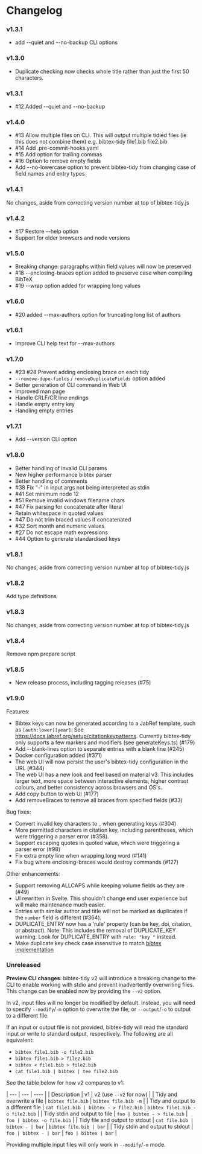 # Changelog

### v1.3.1

- add --quiet and --no-backup CLI options

### v1.3.0

- Duplicate checking now checks whole title rather than just the first 50 characters.

### v1.3.1

- #12 Added --quiet and --no-backup

### v1.4.0

- #13 Allow multiple files on CLI. This will output multiple tidied files (ie this does not combine them) e.g. bibtex-tidy file1.bib file2.bib
- #14 Add .pre-commit-hooks.yaml
- #15 Add option for trailing commas
- #16 Option to remove empty fields
- Add --no-lowercase option to prevent bibtex-tidy from changing case of field names and entry types

### v1.4.1

No changes, aside from correcting version number at top of bibtex-tidy.js

### v1.4.2

- #17 Restore --help option
- Support for older browsers and node versions

### v1.5.0

- Breaking change: paragraphs within field values will now be preserved
- #18 --enclosing-braces option added to preserve case when compiling BibTeX
- #19 --wrap option added for wrapping long values

### v1.6.0

- #20 added --max-authors option for truncating long list of authors

### v1.6.1

- Improve CLI help text for --max-authors

### v1.7.0

- #23 #28 Prevent adding enclosing brace on each tidy
- `--remove-dupe-fields` / `removeDuplicateFields` option added
- Better generation of CLI command in Web UI
- Improved man page
- Handle CRLF/CR line endings
- Handle empty entry key
- Handling empty entries

### v1.7.1

- Add --version CLI option

### v1.8.0

- Better handling of invalid CLI params
- New higher performance bibtex parser
- Better handling of comments
- #38 Fix "-" in input args not being interpreted as stdin
- #41 Set minimum node 12
- #51 Remove invalid windows filename chars
- #47 Fix parsing for concatenate after literal
- Retain whitespace in quoted values
- #47 Do not trim braced values if concatenated
- #32 Sort month and numeric values
- #27 Do not escape math expressions
- #44 Option to generate standardised keys

### v1.8.1

No changes, aside from correcting version number at top of bibtex-tidy.js

### v1.8.2

Add type definitions

### v1.8.3

No changes, aside from correcting version number at top of bibtex-tidy.js

### v1.8.4

Remove npm prepare script

### v1.8.5

- New release process, including tagging releases (#75)

### v1.9.0

Features:

- Bibtex keys can now be generated according to a JabRef template, such as `[auth:lower][year]`. See https://docs.jabref.org/setup/citationkeypatterns. Currently bibtex-tidy only supports a few markers and modifiers (see generateKeys.ts) (#179)
- Add --blank-lines option to separate entries with a blank line (#245)
- Docker configuration added (#371)
- The web UI will now persist the user's bibtex-tidy configuration in the URL (#344)
- The web UI has a new look and feel based on material v3. This includes larger text, more space between interactive elements, higher contrast colours, and better consistency across browsers and OS's.
- Add copy button to web UI (#177)
- Add removeBraces to remove all braces from specified fields (#33)

Bug fixes:

- Convert invalid key characters to \_ when generating keys (#304)
- More permitted characters in citation key, including parentheses, which were triggering a parser error (#358).
- Support escaping quotes in quoted value, which were triggering a parser error (#98)
- Fix extra empty line when wrapping long word (#141)
- Fix bug where enclosing-braces would destroy commands (#127)

Other enhancements:

- Support removing ALLCAPS while keeping volume fields as they are (#49)
- UI rewritten in Svelte. This shouldn't change end user experience but will make maintenance much easier.
- Entries with similar author and title will not be marked as duplicates if the `number` field is different (#364).
- DUPLICATE_ENTRY now has a 'rule' property (can be key, doi, citation, or abstract). Note: This includes the removal of DUPLICATE_KEY warning. Look for DUPLICATE_ENTRY with `rule: "key "` instead.
- Make duplicate key check case insensitive to match [bibtex implementation](https://web.archive.org/web/20210422110817/https://maverick.inria.fr/~Xavier.Decoret/resources/xdkbibtex/bibtex_summary.html)

### Unreleased

**Preview CLI changes**: bibtex-tidy v2 will introduce a breaking change to the CLI to enable working with stdio and prevent inadvertently overwriting files. This change can be enabled now by providing the `--v2` option.

In v2, input files will no longer be modified by default. Instead, you will need to specify `--modify`/`-m` option to overwrite the file, or `--output`/`-o` to output to a different file.

If an input or output file is not provided, bibtex-tidy will read the standard input or write to standard output, respectively. The following are all equivalent:

- `bibtex file1.bib -o file2.bib`
- `bibtex file1.bib > file2.bib`
- `bibtex < file1.bib > file2.bib`
- `cat file1.bib | bibtex | tee file2.bib`

See the table below for how v2 compares to v1:

| --- | --- | ---- |
| Description | v1 | v2 (use `--v2` for now) |
| Tidy and overwrite a file | `bibtex file.bib` | `bibtex file.bib -m` |
| Tidy and output to a different file | `cat file1.bib | bibtex - > file2.bib` | `bibtex file1.bib -o file2.bib` |
| Tidy stdin and output to file | `foo | bibtex - > file.bib` | `foo | bibtex -o file.bib` |
| Tidy file and output to stdout | `cat file.bib | bibtex - | bar` | `bibtex file.bib | bar` |
| Tidy stdin and output to stdout | `foo | bibtex - | bar` | `foo | bibtex | bar` |

Providing multiple input files will only work in `--modify`/`-m` mode.
